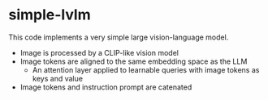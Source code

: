 # simple-lvlm

This code implements a very simple large vision-language model.
- Image is processed by a CLIP-like vision model
- Image tokens are aligned to the same embedding space as the LLM
  - An attention layer applied to learnable queries with image tokens as keys and value
- Image tokens and instruction prompt are catenated
